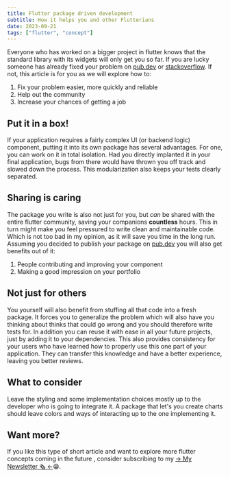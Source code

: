 ```yaml
---
title: Flutter package driven development 
subtitle: How it helps you and other Flutterians
date: 2023-09-21
tags: ["flutter", "concept"]
---
```



Everyone who has worked on a bigger project in flutter knows that the standard library with its widgets will only get you so far. If you are lucky someone has already fixed your problem on [pub.dev](https://pub.dev) or [stackoverflow](https://stackoverflow.com). If not, this article is for you as we will explore how to:
1) Fix your problem easier, more quickly and reliable
2) Help out the community
3) Increase your chances of getting a job

## Put it in a box!
If your application requires a fairly complex UI (or backend logic) component, putting it into its own package has several advantages. For one, you can work on it in total isolation. Had you directly implanted it in your final application, bugs from there would have thrown you off track and slowed down the process. This modularization also keeps your tests clearly separated. 
## Sharing is caring
The package you write is also not just for you, but _can_ be shared with the entire flutter community, saving your companions **countless** hours. This in turn might make you feel pressured to write clean and maintainable code. Which is not too bad in my opinion, as it will save you time in the long run.
Assuming you decided to publish your package on [pub.dev](https://pub.dev) you will also get benefits out of it:
1) People contributing and improving your component
2) Making a good impression on your portfolio

## Not just for others
You yourself will also benefit from stuffing all that code into a fresh package. It forces you to generalize the problem which will also have you thinking about thinks that could go wrong and you should therefore write tests for. 
In addition you can reuse it with ease in all your future projects, just by adding it to your dependencies. This also provides consistency for your users who have learned how to properly use this one part of your application. They can transfer this knowledge and have a better experience, leaving you better reviews. 

## What to consider
Leave the styling and some implementation choices mostly up to the developer who is going to integrate it. 
A package that let's you create charts should leave colors and ways of interacting up to the one implementing it.

## Want more?
If you like this type of short article and want to explore more flutter concepts coming in the future , consider subscribing to my [→ My Newsletter 🗞️  ←](https://buttondown.email/Lightstack?tag=article)😁.
